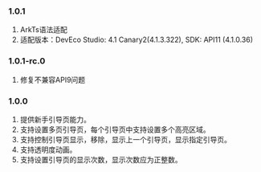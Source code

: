 ### 1.0.1
1. ArkTs语法适配
2. 适配版本：DevEco Studio: 4.1 Canary2(4.1.3.322), SDK: API11 (4.1.0.36)
### 1.0.1-rc.0
1. 修复不兼容API9问题 
### 1.0.0
1. 提供新手引导页能力。
2. 支持设置多页引导页，每个引导页中支持设置多个高亮区域。
3. 支持控制引导页显示，移除，显示上一个引导页，显示指定引导页。
4. 支持透明度动画。
5. 支持设置引导页的显示次数，显示次数应为正整数。

